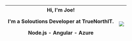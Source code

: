 
|Hi, I'm Joe! <p>I'm a Soloutions Developer at TrueNorthIT.</p> <p>Node.js - Angular - Azure</p> |![](https://github-readme-stats.vercel.app/api?username=joepittsy&show_icons=true) |
| --- | --- |
